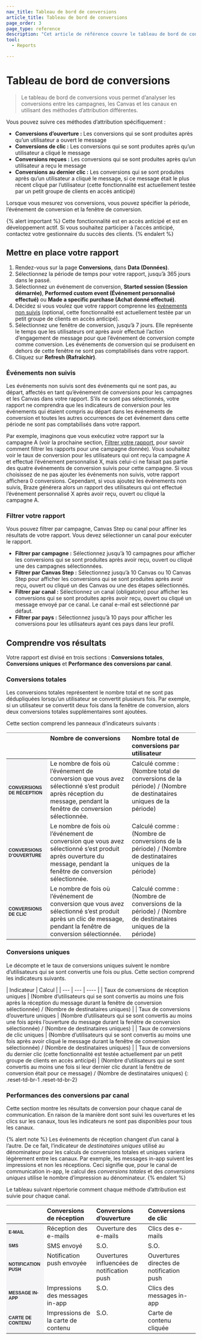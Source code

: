 ```yaml
---
nav_title: Tableau de bord de conversions
article_title: Tableau de bord de conversions
page_order: 3
page_type: reference
description: "Cet article de référence couvre le tableau de bord de conversions, qui vous permet d’analyser les conversions entre les campagnes, les Canvas et les canaux en utilisant des méthodes d’attribution différentes."
tool: 
  - Reports

---
```


# Tableau de bord de conversions

> Le tableau de bord de conversions vous permet d’analyser les conversions entre les campagnes, les Canvas et les canaux en utilisant des méthodes d’attribution différentes. 

Vous pouvez suivre ces méthodes d’attribution spécifiquement :
- **Conversions d’ouverture :** Les conversions qui se sont produites après qu’un utilisateur a ouvert le message
- **Conversions de clic :** Les conversions qui se sont produites après qu’un utilisateur a cliqué le message
- **Conversions reçues :** Les conversions qui se sont produites après qu’un utilisateur a reçu le message
- **Conversions au dernier clic :** Les conversions qui se sont produites après qu’un utilisateur a cliqué le message, si ce message était le plus récent cliqué par l’utilisateur (cette fonctionnalité est actuellement testée par un petit groupe de clients en accès anticipé)

Lorsque vous mesurez vos conversions, vous pouvez spécifier la période, l’événement de conversion et la fenêtre de conversion.

{% alert important %}
Cette fonctionnalité est en accès anticipé et est en développement actif. Si vous souhaitez participer à l’accès anticipé, contactez votre gestionnaire du succès des clients.
{% endalert %}

## Mettre en place votre rapport

1. Rendez-vous sur la page **Conversions**, dans **Data (Données)**.
2. Sélectionnez la période de temps pour votre rapport, jusqu’à 365 jours dans le passé.
3. Sélectionnez un événement de conversion, **Started session (Session démarrée)**, **Performed custom event (Événement personnalisé effectué)** ou **Made a specific purchase (Achat donné effectué)**.
4. Décidez si vous voulez que votre rapport comprenne les [événements non suivis](#untracked-events) (optional, cette fonctionnalité est actuellement testée par un petit groupe de clients en accès anticipé).
5. Sélectionnez une fenêtre de conversion, jusqu’à 7 jours. Elle représente le temps que les utilisateurs ont après avoir effectué l’action d’engagement de message pour que l’événement de conversion compte comme conversion. Les événements de conversion qui se produisent en dehors de cette fenêtre ne sont pas comptabilisés dans votre rapport.
6. Cliquez sur **Refresh (Rafraîchir)**.

### Événements non suivis

Les événements non suivis sont des événements qui ne sont pas, au départ, affectés en tant qu’événement de conversions pour les campagnes et les Canvas dans votre rapport. S’ils ne sont pas sélectionnés, votre rapport ne comprendra que les indicateurs de conversion pour les événements qui étaient compris au départ dans les événements de conversion et toutes les autres occurrences de cet événement dans cette période ne sont pas comptabilisés dans votre rapport.

Par exemple, imaginons que vous exécutiez votre rapport sur la campagne A (voir la prochaine section, [Filtrer votre rapport](#filtering-your-report), pour savoir comment filtrer les rapports pour une campagne donnée). Vous souhaitez voir le taux de conversion pour les utilisateurs qui ont reçu la campagne A et effectué l’événement personnalisé X, mais celui-ci ne faisait pas partie des quatre événements de conversion suivis pour cette campagne. Si vous choisissez de ne pas ajouter les événements non suivis, votre rapport affichera 0 conversions. Cependant, si vous ajoutez les événements non suivis, Braze générera alors un rapport des utilisateurs qui ont effectué l’événement personnalisé X après avoir reçu, ouvert ou cliqué la campagne A.

### Filtrer votre rapport

Vous pouvez filtrer par campagne, Canvas Step ou canal pour affiner les résultats de votre rapport. Vous devez sélectionner un canal pour exécuter le rapport.

- **Filtrer par campagne :** Sélectionnez jusqu’à 10 campagnes pour afficher les conversions qui se sont produites après avoir reçu, ouvert ou cliqué une des campagnes sélectionnées.
- **Filtrer par Canvas Step :** Sélectionnez jusqu’à 10 Canvas ou 10 Canvas Step pour afficher les conversions qui se sont produites après avoir reçu, ouvert ou cliqué un des Canvas ou une des étapes sélectionnés.
- **Filtrer par canal :** Sélectionnez un canal (obligatoire) pour afficher les conversions qui se sont produites après avoir reçu, ouvert ou cliqué un message envoyé par ce canal. Le canal e-mail est sélectionné par défaut.
- **Filtrer par pays :** Sélectionnez jusqu’à 10 pays pour afficher les conversions pour les utilisateurs ayant ces pays dans leur profil.

## Comprendre vos résultats

Votre rapport est divisé en trois sections : **Conversions totales**, **Conversions uniques** et **Performance des conversions par canal**.

### Conversions totales

Les conversions totales représentent le nombre total et ne sont pas dédupliquées lorsqu’un utilisateur se convertit plusieurs fois. Par exemple, si un utilisateur se convertit deux fois dans la fenêtre de conversion, alors deux conversions totales supplémentaires sont ajoutées.

Cette section comprend les panneaux d’indicateurs suivants :

<style type="text/css">
.tg td{word-break:normal;}
.tg th{word-break:normal;}
.leftHeader{font-size: 12px; font-weight: bold; background-color: #f4f4f7; text-transform: uppercase; color: #212123; font-family: "Sailec W00 Bold",Arial,Helvetica,sans-serif;}
.tg .tg-0pky{border-color:inherit;text-align:left;vertical-align:top}
</style>
<table class="tg">
<thead>
  <tr>
    <th class="tg-0pky"></th>
    <th class="tg-0pky">Nombre de conversions</th>
    <th class="tg-0pky">Nombre total de conversions par utilisateur</th>
  </tr>
</thead>
<tbody>
  <tr>
    <td class="leftHeader">Conversions de réception</td>
    <td class="tg-0pky">Le nombre de fois où l’événement de conversion que vous avez sélectionné s’est produit après réception du message, pendant la fenêtre de conversion sélectionnée.</td>
    <td class="tg-0pky">Calculé comme : (Nombre total de conversions de la période) / (Nombre de destinataires uniques de la période)</td>
  </tr>
  <tr>
    <td class="leftHeader">Conversions d’ouverture</td>
    <td class="tg-0pky">Le nombre de fois où l’événement de conversion que vous avez sélectionné s’est produit après ouverture du message, pendant la fenêtre de conversion sélectionnée.</td>
    <td class="tg-0pky">Calculé comme : (Nombre de conversions de la période) / (Nombre de destinataires uniques de la période)</td>
  </tr>
  <tr>
    <td class="leftHeader">Conversions de clic</td>
    <td class="tg-0pky">Le nombre de fois où l’événement de conversion que vous avez sélectionné s’est produit après un clic de message, pendant la fenêtre de conversion sélectionnée.</td>
    <td class="tg-0pky">Calculé comme : (Nombre de conversions de la période) / (Nombre de destinataires uniques de la période)</td>
  </tr>
</tbody>
</table>

### Conversions uniques

Le décompte et le taux de conversions uniques suivent le nombre d’utilisateurs qui se sont convertis une fois ou plus. Cette section comprend les indicateurs suivants.

| Indicateur | Calcul |
| --- | --- | ---- |
| Taux de conversions de réception uniques | (Nombre d’utilisateurs qui se sont convertis au moins une fois après la réception du message durant la fenêtre de conversion sélectionnée) / (Nombre de destinataires uniques) |
| Taux de conversions d’ouverture uniques | (Nombre d’utilisateurs qui se sont convertis au moins une fois après l’ouverture du message durant la fenêtre de conversion sélectionnée) / (Nombre de destinataires uniques) |
| Taux de conversions de clic uniques | (Nombre d’utilisateurs qui se sont convertis au moins une fois après avoir cliqué le message durant la fenêtre de conversion sélectionnée) / (Nombre de destinataires uniques) |
| Taux de conversions du dernier clic (cette fonctionnalité est testée actuellement par un petit groupe de clients en accès anticipé) | (Nombre d’utilisateurs qui se sont convertis au moins une fois si leur dernier clic durant la fenêtre de conversion était pour ce message) / (Nombre de destinataires uniques)
{: .reset-td-br-1 .reset-td-br-2}

### Performances des conversions par canal

Cette section montre les résultats de conversion pour chaque canal de communication. En raison de la manière dont sont suivi les ouvertures et les clics sur les canaux, tous les indicateurs ne sont pas disponibles pour tous les canaux. 

{% alert note %}
Les événements de réception changent d’un canal à l’autre. De ce fait, l’indicateur de _destinataires uniques_ utilisé au dénominateur pour les calculs de conversions totales et uniques variera légèrement entre les canaux. Par exemple, les messages in-app suivent les impressions et non les réceptions. Ceci signifie que, pour le canal de communication in-app, le calcul des _conversions totales_ et des _conversions uniques_ utilise le nombre d’impression au dénominateur.
{% endalert %}

Le tableau suivant répertorie comment chaque méthode d’attribution est suivie pour chaque canal.

<table class="tg">
<thead>
  <tr>
    <th class="tg-0pky"></th>
    <th class="tg-0pky">Conversions de réception</th>
    <th class="tg-0pky">Conversions d’ouverture</th>
    <th class="tg-0pky">Conversions de clic</th>
  </tr>
</thead>
<tbody>
  <tr>
    <td class="leftHeader">E-mail</td>
    <td class="tg-0pky">Réception des e-mails</td>
    <td class="tg-0pky">Ouverture des e-mails</td>
    <td class="tg-0pky">Clics des e-mails</td>
  </tr>
  <tr>
    <td class="leftHeader">SMS</td>
    <td class="tg-0pky">SMS envoyé</td>
    <td class="tg-0pky">S.O.</td>
    <td class="tg-0pky">S.O.</td>
  </tr>
  <tr>
    <td class="leftHeader">Notification push</td>
    <td class="tg-0pky">Notification push envoyée</td>
    <td class="tg-0pky">Ouvertures influencées de notification push</td>
    <td class="tg-0pky">Ouvertures directes de notification push</td>
  </tr>
  <tr>
    <td class="leftHeader">Message in-app</td>
    <td class="tg-0pky">Impressions des messages in-app</td>
    <td class="tg-0pky">S.O.</td>
    <td class="tg-0pky">Clics des messages in-app</td>
  </tr>
  <tr>
    <td class="leftHeader">Carte de contenu</td>
    <td class="tg-0pky">Impressions de la carte de contenu</td>
    <td class="tg-0pky">S.O.</td>
    <td class="tg-0pky">Carte de contenu cliquée</td>
  </tr>
</tbody>
</table>
